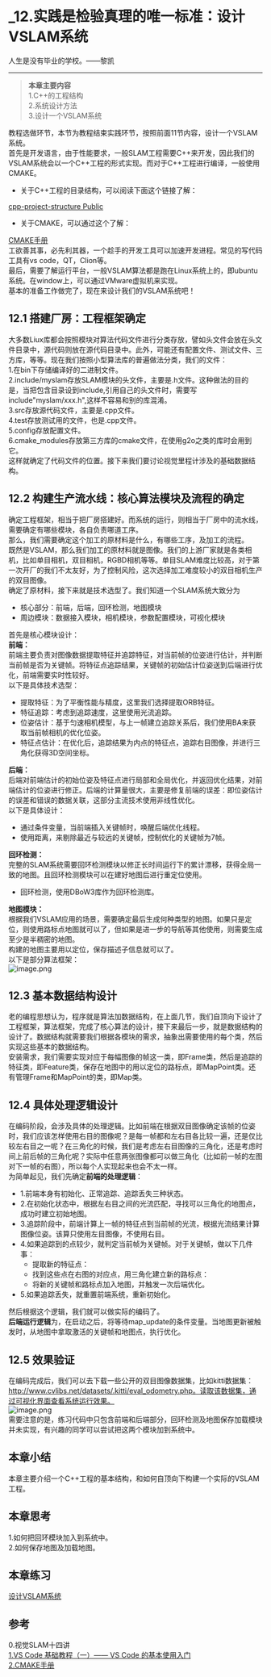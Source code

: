 # **_12.实践是检验真理的唯一标准：设计VSLAM系统**

人生是没有毕业的学校。——黎凯

---

> **本章主要内容** \
> 1.C++的工程结构 \
> 2.系统设计方法 \
> 3.设计一个VSLAM系统

教程选做环节，本节为教程结束实践环节，按照前面11节内容，设计一个VSLAM系统。<br />首先是开发语言，由于性能要求，一般SLAM工程需要C++来开发，因此我们的VSLAM系统会以一个C++工程的形式实现。而对于C++工程进行编译，一般使用CMAKE。

- 关于C++工程的目录结构，可以阅读下面这个链接了解：

[ 	cpp-project-structure Public](https://github.com/hattonl/cpp-project-structure)

- 关于CMAKE，可以通过这个了解：

[CMAKE手册](https://www.zybuluo.com/khan-lau/note/254724)<br />工欲善其事，必先利其器，一个趁手的开发工具可以加速开发进程。常见的写代码工具有vs code，QT，Clion等。<br />最后，需要了解运行平台，一般VSLAM算法都是跑在Linux系统上的，即ubuntu系统。在window上，可以通过VMware虚拟机来实现。<br />基本的准备工作做完了，现在来设计我们的VSLAM系统吧！
<a name="mdtXt"></a>
## 12.1 搭建厂房：工程框架确定
大多数Liux库都会按照模块对算法代码文件进行分类存放，譬如头文件会放在头文件目录中，源代码则放在源代码目录中。此外，可能还有配置文件、测试文件、三方库，等等。现在我们按照小型算法库的普遍做法分类，我们的文件：<br />1.在bin下存储编译好的二进制文件。<br />2.include/myslam存放SLAM模块的头文件，主要是.h文件。这种做法的目的是，当把包含目录设到include,引用自己的头文件时，需要写include"myslam/xxx.h",这样不容易和别的库混淆。<br />3.src存放源代码文件，主要是.cpp文件。<br />4.test存放测试用的文件，也是.cpp文件。<br />5.config存放配置文件。<br />6.cmake_modules存放第三方库的cmake文件，在使用g2o之类的库时会用到它。<br />这样就确定了代码文件的位置。接下来我们要讨论视觉里程计涉及的基础数据结构。

<a name="rBVSm"></a>
## 12.2 构建生产流水线：核心算法模块及流程的确定
确定工程框架，相当于把厂房搭建好。而系统的运行，则相当于厂房中的流水线，需要确定有哪些模块，各自负责哪道工序。<br />那么，我们需要确定这个加工的原材料是什么，有哪些工序，及加工的流程。<br />既然是VSLAM，那么我们加工的原材料就是图像。我们的上游厂家就是各类相机，比如单目相机，双目相机，RGBD相机等等。单目SLAM难度比较高，对于第一次开厂的我们不太友好，为了控制风险，这次选择加工难度较小的双目相机生产的双目图像。<br />确定了原材料，接下来就是技术选型了。我们知道一个SLAM系统大致分为

- 核心部分：前端，后端，回环检测，地图模块
- 周边模块：数据接入模块，相机模块，参数配置模块，可视化模块

首先是核心模块设计：<br />**前端：**<br />前端主要负责对图像数据提取特征并追踪特征，对当前帧的位姿进行估计，并判断当前帧是否为关键帧。将特征点追踪结果，关键帧的初始估计位姿送到后端进行优化，前端需要实时性较好。<br />以下是具体技术选型：

- 提取特征：为了平衡性能与精度，这里我们选择提取ORB特征。
- 特征追踪：考虑到追踪速度，这里使用光流追踪。
- 位姿估计：基于匀速相机模型，与上一帧建立追踪关系后，我们使用BA来获取当前帧相机的优化位姿。
- 特征点估计：在优化后，追踪结果为内点的特征点，追踪右目图像，并进行三角化获得3D空间坐标。

**后端：**<br />后端对前端估计的初始位姿及特征点进行局部和全局优化，并返回优化结果，对前端估计的位姿进行修正。后端的计算量很大，主要是修复前端的误差：即位姿估计的误差和错误的数据关联，这部分主流技术使用非线性优化。<br />以下是具体设计：

- 通过条件变量，当前端插入关键帧时，唤醒后端优化线程。
- 使用距离，来剔除最近与较远的关键帧，控制优化的关键帧为7帧。

**回环检测：**<br />完整的SLAM系统需要回环检测模块以修正长时间运行下的累计漂移，获得全局一致的地图。且回环检测模块可以在建好地图后进行重定位使用。

- 回环检测，使用DBoW3库作为回环检测库。

**地图模块：**<br />根据我们VSLAM应用的场景，需要确定最后生成何种类型的地图。如果只是定位，则使用路标点地图就可以了，但如果是进一步的导航等其他使用，则需要生成至少是半稠密的地图。<br />构建的地图主要用以定位，保存描述子信息就可以了。<br />以下是部分算法框架：<br />![image.png](https://cdn.nlark.com/yuque/0/2023/png/1782698/1685369544427-386444b2-fc5c-435b-bd05-372e09fc292d.png#averageHue=%23d2d2d2&clientId=ue894490e-9dfa-4&from=paste&height=332&id=u50b9e294&originHeight=415&originWidth=901&originalType=binary&ratio=1.25&rotation=0&showTitle=false&size=203744&status=done&style=none&taskId=u13d291b0-bad3-4db6-af1f-e334d5be6ec&title=&width=721)

<a name="YJ87b"></a>
## 12.3 基本数据结构设计
老的编程思想认为，程序就是算法加数据结构，在上面几节，我们自顶向下设计了工程框架，算法框架，完成了核心算法的设计，接下来最后一步，就是数据结构的设计了。数据结构就需要我们根据各模块的需求，抽象出需要使用的每个类，然后实现这些基本的数据结构。<br />安装需求，我们需要实现对应于每幅图像的帧这一类，即Frame类，然后是追踪的特征类，即Feature类，保存在地图中的用以定位的路标点，即MapPoint类。还有管理Frame和MapPoint的类，即Map类。

<a name="wc0DT"></a>
## 12.4 具体处理逻辑设计
在编码阶段，会涉及具体的处理逻辑。比如前端在根据双目图像确定该帧的位姿时，我们应该怎样使用右目的图像呢？是每一帧都和左右目各比较一遍，还是仅比较左右目之一呢？在三角化的时候，我们是考虑左右目图像的三角化，还是考虑时间上前后帧的三角化呢？实际中任意两张图像都可以做三角化（比如前一帧的左图对下一帧的右图），所以每个人实现起来也会不太一样。<br />为简单起见，我们先确定**前端的处理逻辑**：

- 1.前端本身有初始化、正常追踪、追踪丢失三种状态。
- 2.在初始化状态中，根据左右目之间的光流匹配，寻找可以三角化的地图点，成功时建立初始地图。
- 3.追踪阶段中，前端计算上一帧的特征点到当前帧的光流，根据光流结果计算图像位姿。该算只使用左目图像，不使用右目。
- 4.如果追踪到的点较少，就判定当前帧为关键帧。对于关键帧，做以下几件事：
   - 提取新的特征点：
   - 找到这些点在右图的对应点，用三角化建立新的路标点：
   - 将新的关键帧和路标点加入地图，并触发一次后端优化。
- 5.如果追踪丢失，就重置前端系统，重新初始化。

然后根据这个逻辑，我们就可以做实际的编码了。<br />**后端运行逻辑**为，在启动之后，将等待map_update的条件变量。当地图更新被触发时，从地图中拿取激活的关键帧和地图点，执行优化。

<a name="en9oJ"></a>
## 12.5 效果验证
在编码完成后，我们可以去下载一些公开的双目图像数据集，比如kitti数据集：http://www.cvlibs.net/datasets/.kitti/eval_odometry.php。读取该数据集，通过可视化界面查看系统运行效果。<br />![image.png](https://cdn.nlark.com/yuque/0/2023/png/1782698/1686926790766-c37b7eeb-0861-4679-a0a2-aef3cbe1570b.png#averageHue=%23dedddc&clientId=u4752411e-ae7c-4&from=paste&height=271&id=ucebeb0e8&originHeight=613&originWidth=1288&originalType=binary&ratio=1.25&rotation=0&showTitle=false&size=186963&status=done&style=none&taskId=u5727b4a4-ec92-4f5a-8358-c8a46702042&title=&width=570)<br />需要注意的是，练习代码中只包含前端和后端部分，回环检测及地图保存加载模块并未实现，有兴趣的同学可以尝试把这两个模块加到系统中。

<a name="Tg1lg"></a>
## 本章小结
本章主要介绍一个C++工程的基本结构，和如何自顶向下构建一个实际的VSLAM工程。
<a name="Qk86d"></a>
## 本章思考
1.如何把回环模块加入到系统中。<br />2.如何保存地图及加载地图。
<a name="zR4jk"></a>
## 本章练习
[设计VSLAM系统](https://github.com/https://github.com/datawhalechina/smoothly-vslam/tree/main/ch12hu-minghao/smoothly-vslam/tree/main/ch12)
<a name="P4ZBi"></a>
## 参考
0.视觉SLAM十四讲<br />[1.VS Code 基础教程（一）—— VS Code 的基本使用入门](https://blog.csdn.net/weixin_46215588/article/details/110160065)<br />[2.CMAKE手册](https://www.zybuluo.com/khan-lau/note/254724)




